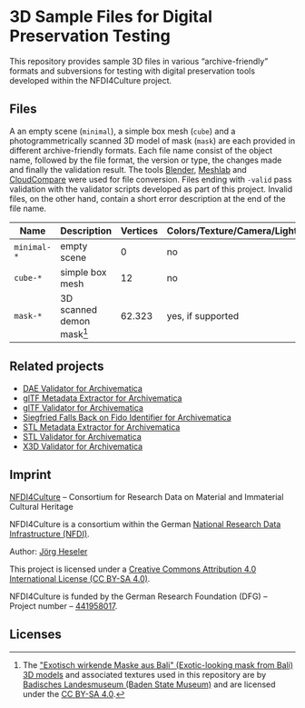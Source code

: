 # 3D Sample Files for Digital Preservation Testing

This repository provides sample 3D files in various “archive-friendly” formats and subversions for testing with digital preservation tools developed within the NFDI4Culture project.

## Files

A an empty scene (`minimal`), a simple box mesh (`cube`) and a photogrammetrically scanned 3D model of mask (`mask`) are each provided in different archive-friendly formats. Each file name consist of the object name, followed by the file format, the version or type, the changes made and finally the validation result. The tools [Blender](https://www.blender.org/), [Meshlab](https://www.meshlab.net/) and [CloudCompare](https://www.danielgm.net/cc/) were used for file conversion. Files ending with `-valid` pass validation with the validator scripts developed as part of this project. Invalid files, on the other hand, contain a short error description at the end of the file name.

| Name        | Description               | Vertices | Colors/Texture/Camera/Lighting | Thumb                   |
| ----------- | ------------------------- | -------- | ------------------------------ | ----------------------- |
| `minimal-*` | empty scene               | 0        | no                             | [./images/minimal.jpg]! |
| `cube-*`    | simple box mesh           | 12       | no                             | [./images/cube.jpg]!    |
| `mask-*`    | 3D scanned demon mask[^1] | 62.323   | yes, if supported              | [./images/mask.jpg]!    |

## Related projects

- [DAE Validator for Archivematica](https://github.com/JoergHeseler/dae-validator-for-archivematica)
- [glTF Metadata Extractor for Archivematica](https://github.com/JoergHeseler/gltf-metadata-extractor-for-archivematica)
- [glTF Validator for Archivematica](https://github.com/JoergHeseler/gltf-validator-for-archivematica)
- [Siegfried Falls Back on Fido Identifier for Archivematica](https://github.com/JoergHeseler/siegfried-falls-back-on-fido-identifier-for-archivematica)
- [STL Metadata Extractor for Archivematica](https://github.com/JoergHeseler/stl-metadata-extractor-for-archivematica)
- [STL Validator for Archivematica](https://github.com/JoergHeseler/stl-validator-for-archivematica)
- [X3D Validator for Archivematica](https://github.com/JoergHeseler/x3d-validator-for-archivematica)

## Imprint

[NFDI4Culture](https://nfdi4culture.de/) – Consortium for Research Data on Material and Immaterial Cultural Heritage

NFDI4Culture is a consortium within the German [National Research Data Infrastructure (NFDI)](https://www.nfdi.de/).

Author: [Jörg Heseler](https://orcid.org/0000-0002-1497-627X)

This project is licensed under a [Creative Commons Attribution 4.0 International License (CC BY-SA 4.0)](https://creativecommons.org/licenses/by-sa/4.0/).

NFDI4Culture is funded by the German Research Foundation (DFG) – Project number – [441958017](https://gepris.dfg.de/gepris/projekt/441958017).

## Licenses

[^1]: The ["Exotisch wirkende Maske aus Bali" (Exotic-looking mask from Bali) 3D models](https://sketchfab.com/3d-models/exotisch-wirkende-maske-aus-bali-ebdeba7d3e60499cb33037355b189acb) and associated textures used in this repository are by [Badisches Landesmuseum (Baden State Museum)](https://www.landesmuseum.de/) and are licensed under the [CC BY-SA 4.0](https://creativecommons.org/licenses/by-sa/4.0/).
